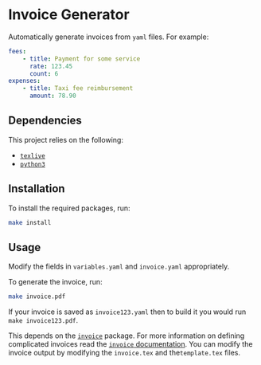 # Invoice Generator

Automatically generate invoices from `yaml` files. For example:

```yaml
fees:
    - title: Payment for some service
      rate: 123.45
      count: 6
expenses:
    - title: Taxi fee reimbursement
      amount: 78.90
```

## Dependencies

This project relies on the following:

* [`texlive`](https://www.tug.org/texlive/quickinstall.html)
* [`python3`](https://www.python.org/downloads/)

## Installation

To install the required packages, run:

```bash
make install
```

## Usage

Modify the fields in `variables.yaml` and `invoice.yaml` appropriately.

To generate the invoice, run:

```bash
make invoice.pdf
```

If your invoice is saved as `invoice123.yaml` then to build it you would run `make invoice123.pdf`.


This depends on the [`invoice`](https://ctan.org/pkg/invoice) package. For more information on defining complicated invoices read the [`invoice` documentation](http://mirrors.ctan.org/macros/latex/contrib/invoice/invoice.pdf). You can modify the invoice output by modifying the `invoice.tex` and the`template.tex` files.
